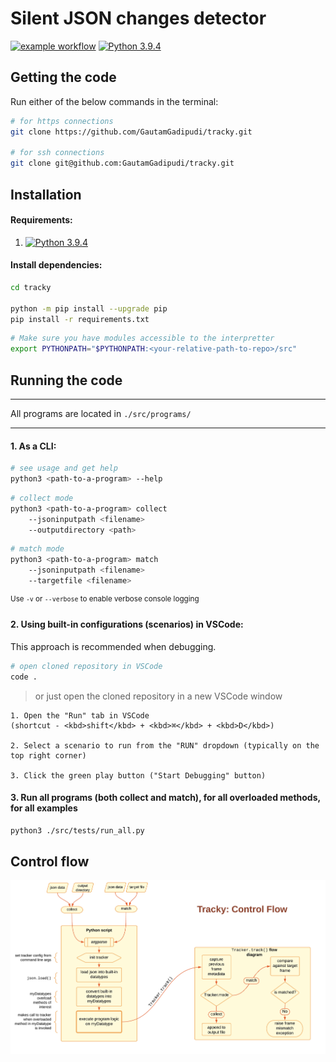 # Silent JSON changes detector
[![example workflow](https://github.com/GautamGadipudi/tracky/actions/workflows/main.yml/badge.svg)](https://github.com/GautamGadipudi/tracky/actions/workflows/main.yml) [![Python 3.9.4](https://img.shields.io/badge/python-3.9.4-blue.svg)](https://www.python.org/downloads/release/python-394/)


## Getting the code
Run either of the below commands in the terminal:
```bash
# for https connections
git clone https://github.com/GautamGadipudi/tracky.git

# for ssh connections
git clone git@github.com:GautamGadipudi/tracky.git
```

## Installation

#### Requirements:
1. [![Python 3.9.4](https://img.shields.io/badge/python-3.9.4-blue.svg)](https://www.python.org/downloads/release/python-394/)

#### Install dependencies:
```bash
cd tracky

python -m pip install --upgrade pip
pip install -r requirements.txt
```

``` bash
# Make sure you have modules accessible to the interpretter
export PYTHONPATH="$PYTHONPATH:<your-relative-path-to-repo>/src"
```
## Running the code

---

All programs are located in `./src/programs/`

---
 
#### 1. As a CLI:
```bash
# see usage and get help
python3 <path-to-a-program> --help
```

```bash
# collect mode
python3 <path-to-a-program> collect 
    --jsoninputpath <filename> 
    --outputdirectory <path>
```

```bash
# match mode
python3 <path-to-a-program> match 
    --jsoninputpath <filename> 
    --targetfile <filename>
```

<sup>Use `-v` or `--verbose` to enable verbose console logging</sup>

#### 2. Using built-in configurations (scenarios) in VSCode:
This approach is recommended when debugging.

```bash
# open cloned repository in VSCode
code .
```
> or just open the cloned repository in a new VSCode window 

    1. Open the "Run" tab in VSCode
    (shortcut - <kbd>shift</kbd> + <kbd>⌘</kbd> + <kbd>D</kbd>)

    2. Select a scenario to run from the "RUN" dropdown (typically on the top right corner)

    3. Click the green play button ("Start Debugging" button)

#### 3. Run all programs (both collect and match), for all overloaded methods, for all examples
```bash
python3 ./src/tests/run_all.py
```

## Control flow
<div align="center"> <img src="./control_flow.jpeg" width="1200"></div>
